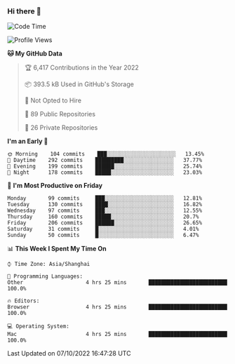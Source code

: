 ### Hi there 👋

<!--
**qbosen/qbosen** is a ✨ _special_ ✨ repository because its `README.md` (this file) appears on your GitHub profile.

Here are some ideas to get you started:

- 🔭 I’m currently working on ...
- 🌱 I’m currently learning ...
- 👯 I’m looking to collaborate on ...
- 🤔 I’m looking for help with ...
- 💬 Ask me about ...
- 📫 How to reach me: ...
- 😄 Pronouns: ...
- ⚡ Fun fact: ...
-->

<!--START_SECTION:waka-->
![Code Time](http://img.shields.io/badge/Code%20Time-1%2C025%20hrs%2040%20mins-blue)

![Profile Views](http://img.shields.io/badge/Profile%20Views-4-blue)

**🐱 My GitHub Data** 

> 🏆 6,417 Contributions in the Year 2022
 > 
> 📦 393.5 kB Used in GitHub's Storage 
 > 
> 🚫 Not Opted to Hire
 > 
> 📜 89 Public Repositories 
 > 
> 🔑 26 Private Repositories  
 > 
**I'm an Early 🐤** 

```text
🌞 Morning    104 commits    ███░░░░░░░░░░░░░░░░░░░░░░   13.45% 
🌆 Daytime    292 commits    █████████░░░░░░░░░░░░░░░░   37.77% 
🌃 Evening    199 commits    ██████░░░░░░░░░░░░░░░░░░░   25.74% 
🌙 Night      178 commits    █████░░░░░░░░░░░░░░░░░░░░   23.03%

```
📅 **I'm Most Productive on Friday** 

```text
Monday       99 commits     ███░░░░░░░░░░░░░░░░░░░░░░   12.81% 
Tuesday      130 commits    ████░░░░░░░░░░░░░░░░░░░░░   16.82% 
Wednesday    97 commits     ███░░░░░░░░░░░░░░░░░░░░░░   12.55% 
Thursday     160 commits    █████░░░░░░░░░░░░░░░░░░░░   20.7% 
Friday       206 commits    ██████░░░░░░░░░░░░░░░░░░░   26.65% 
Saturday     31 commits     █░░░░░░░░░░░░░░░░░░░░░░░░   4.01% 
Sunday       50 commits     █░░░░░░░░░░░░░░░░░░░░░░░░   6.47%

```


📊 **This Week I Spent My Time On** 

```text
⌚︎ Time Zone: Asia/Shanghai

💬 Programming Languages: 
Other                    4 hrs 25 mins       █████████████████████████   100.0%

🔥 Editors: 
Browser                  4 hrs 25 mins       █████████████████████████   100.0%

💻 Operating System: 
Mac                      4 hrs 25 mins       █████████████████████████   100.0%

```


 Last Updated on 07/10/2022 16:47:28 UTC
<!--END_SECTION:waka-->
